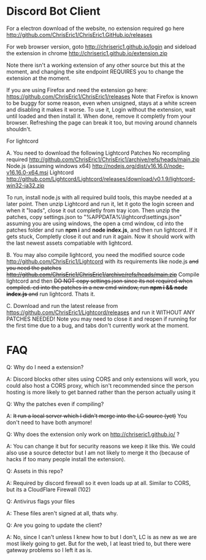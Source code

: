 # Discord Bot Client

For a electron download of the website, no extension required go here http://github.com/ChrisEric1/ChrisEric1.GitHub.io/releases

For web browser version, goto http://chriseric1.github.io/login and sideload the extension in chrome http://chriseric1.github.io/extension.zip

Note there isn't a working extension of any other source but this at the moment, and changing the site endpoint REQUIRES you to change the extension at the moment.

If you are using Firefox and need the extension go here: https://github.com/ChrisEric1/ChrisEric1/releases Note that Firefox is known to be buggy for some reason, even when unsigned, stays at a white screen and disabling it makes it worse. To use it, Login without the extension, wait until loaded and then install it. When done, remove it completly from your browser. Refreshing the page can break it too, but moving around channels shouldn't.

For lightcord

A. You need to download the following 
Lightcord Patches No recompling required http://github.com/ChrisEric1/ChrisEric1/archive/refs/heads/main.zip 
Node.js (assuming windows x64) http://nodejs.org/dist/v16.16.0/node-v16.16.0-x64.msi
Lightcord http://github.com/Lightcord/Lightcord/releases/download/v0.1.9/lightcord-win32-ia32.zip

To run, install node.js with all required build tools, this maybe needed at a later point. Then unzip Lightcord and run it, let it goto the login screen
and when it "loads", close it out completly from tray icon. 
Then unzip the patches, copy settings.json to "%APPDATA%\lightcord\settings.json" assuming you are using windows, the open a cmd window, cd into the patches folder
and run **npm i** and **node index.js**, and then run lightcord. If it gets stuck, Completly close it out and run it again. 
Now it should work with the last newest assets compatiable with lightcord.

B. You may also compile lightcord, you need the modified source code http://github.com/ChrisEric1/Lightcord with its requirements like node.js
 ~~and you need the patches http://github.com/ChrisEric1/ChrisEric1/archive/refs/heads/main.zip~~ Compile lightcord and then ~~DO NOT copy settings.json since its not required when compiled. cd into the patches in a new cmd window, run **npm i && node index.js** and~~ run lightcord. Thats it. 

C. Download and run the latest release from https://github.com/ChrisEric1/Lightcord/releases and run it WITHOUT ANY PATCHES NEEDED! Note you may need to close it and reopen if running for the first time due to a bug, and tabs don't currently work at the moment. 

# FAQ

Q: Why do I need a extension?

A: Discord blocks other sites using CORS and only extensions will work, you could also host a CORS proxy, which isn't recommended since the person hosting is more likely to get banned rather than the person actually using it

Q: Why the patches even if compiling?

A: ~~It run a local server which I didn't merge into the LC source (yet)~~ You don't need to have both anymore!

Q: Why does the extension only work on http://chriseric1.github.io/ ?

A: You can change it but for security reasons we keep it like this. We could also use a source detector but I am not likely to merge it tho (because of hacks if too many people install the extension).

Q: Assets in this repo?

A: Required by discord firewall so it even loads up at all. Similar to CORS, but its a CloudFlare Firewall (102)

Q: Antivirus flags your files

A: These files aren't signed at all, thats why.

Q: Are you going to update the client?

A: No, since I can't unless I knew how to but I don't, LC is as new as we are most likely going to get. But for the web, I at least tried to, but there were gateway problems so I left it as is.

